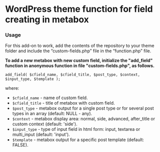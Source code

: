 # WordPress theme function for field creating in metabox

### Usage
For this add-on to work, add the contents of the repository to your theme folder and include the “custom-fields.php” file in the “function.php” file.

**To add a new metabox with new custom field, initialize the "add_field" function in anonymous function in file "custom-fields.php", as follows.**
```
add_field( $cfield_name, $cfield_title, $post_type, $context, $input_type, $template );
```

where:

- `$cfield_name` - name of custom field.
- `$cfield_title` - title of metabox with custom field.
- `$post_type` - metabox output for a single post type or for several post types in an array (default: NULL - any).
- `$context` - metabox display area: normal, side, advanced, after_title or custom context (default: 'side').
- `$input_type` - type of input field in html form: input, textarea or multi_input (default: 'input').
- `$template` - metabox output for a specific post template (default: FALSE).
